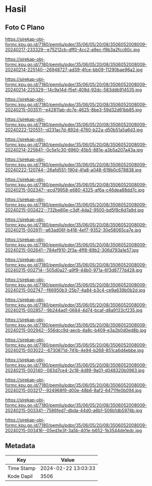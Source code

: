 # Hasil

## Foto C Plano

https://sirekap-obj-formc.kpu.go.id/7180/pemilu/pdpr/35/06/05/20/08/3506052008009-20240217-233329--e75212cb-dff0-4cc2-a9ec-f9b3a2fcc60c.jpg

https://sirekap-obj-formc.kpu.go.id/7180/pemilu/pdpr/35/06/05/20/08/3506052008009-20240214-225140--26948727-ad39-4fce-bb09-11290bae96a2.jpg

https://sirekap-obj-formc.kpu.go.id/7180/pemilu/pdpr/35/06/05/20/08/3506052008009-20240214-225329--14c9a14d-f5ef-408d-92dc-583ddb914535.jpg

https://sirekap-obj-formc.kpu.go.id/7180/pemilu/pdpr/35/06/05/20/08/3506052008009-20240215-003511--e42811ab-dc7e-4625-8be3-59d32d61bb85.jpg

https://sirekap-obj-formc.kpu.go.id/7180/pemilu/pdpr/35/06/05/20/08/3506052008009-20240222-120551--d231ac7d-892d-4760-b22a-d50b51a5a6d3.jpg

https://sirekap-obj-formc.kpu.go.id/7180/pemilu/pdpr/35/06/05/20/08/3506052008009-20240214-225641--0c5e1c30-6960-45b5-881e-a3b5a207a43a.jpg

https://sirekap-obj-formc.kpu.go.id/7180/pemilu/pdpr/35/06/05/20/08/3506052008009-20240222-120744--26afd551-190d-4fa8-a048-619b0c678838.jpg

https://sirekap-obj-formc.kpu.go.id/7180/pemilu/pdpr/35/06/05/20/08/3506052008009-20240215-002347--ecd79958-e680-4325-af6a-c46dea88dd7c.jpg

https://sirekap-obj-formc.kpu.go.id/7180/pemilu/pdpr/35/06/05/20/08/3506052008009-20240215-002422--732be80e-c3df-4da2-9500-bd5f8c6d7a9d.jpg

https://sirekap-obj-formc.kpu.go.id/7180/pemilu/pdpr/35/06/05/20/08/3506052008009-20240215-002611--a63ad06f-b418-4ef7-9352-30e58065ca7e.jpg

https://sirekap-obj-formc.kpu.go.id/7180/pemilu/pdpr/35/06/05/20/08/3506052008009-20240215-002641--784ef910-2f3a-4ff8-89b2-306d793a1e57.jpg

https://sirekap-obj-formc.kpu.go.id/7180/pemilu/pdpr/35/06/05/20/08/3506052008009-20240215-002714--505d0a27-a9f9-44b0-971a-6f3d8777d428.jpg

https://sirekap-obj-formc.kpu.go.id/7180/pemilu/pdpr/35/06/05/20/08/3506052008009-20240215-002747--f66950b3-25b7-4a84-b3c4-ce9a639b0b2d.jpg

https://sirekap-obj-formc.kpu.go.id/7180/pemilu/pdpr/35/06/05/20/08/3506052008009-20240215-002857--9b244ad1-0684-4d74-bcaf-d8a9133cf235.jpg

https://sirekap-obj-formc.kpu.go.id/7180/pemilu/pdpr/35/06/05/20/08/3506052008009-20240215-002942--556dcc9d-aecb-4a8c-b409-e3a2b0d0ed8b.jpg

https://sirekap-obj-formc.kpu.go.id/7180/pemilu/pdpr/35/06/05/20/08/3506052008009-20240215-003022--6730871d-741b-4e94-b268-851ca6d4ebbe.jpg

https://sirekap-obj-formc.kpu.go.id/7180/pemilu/pdpr/35/06/05/20/08/3506052008009-20240215-003140--063d7ce4-2c18-4d89-9a01-d048320b0963.jpg

https://sirekap-obj-formc.kpu.go.id/7180/pemilu/pdpr/35/06/05/20/08/3506052008009-20240215-003217--924968f9-d00e-48b6-8af2-64711fe0b094.jpg

https://sirekap-obj-formc.kpu.go.id/7180/pemilu/pdpr/35/06/05/20/08/3506052008009-20240215-003341--7586fed7-dbda-44d0-a6b1-506b1db5974b.jpg

https://sirekap-obj-formc.kpu.go.id/7180/pemilu/pdpr/35/06/05/20/08/3506052008009-20240215-003416--05ed3e3f-3a5b-401e-b652-1b3544de1edc.jpg


## Metadata

| Key        | Value               |
| ---------- | ------------------- |
| Time Stamp | 2024-02-22 13:03:33 |
| Kode Dapil | 3506                |



